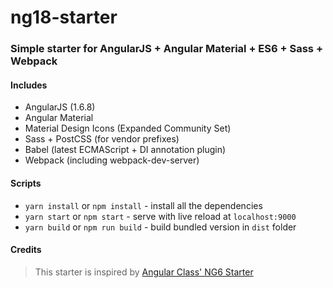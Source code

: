 # ng18-starter
### Simple starter for AngularJS + Angular Material + ES6 + Sass + Webpack

#### Includes
* AngularJS (1.6.8)
* Angular Material
* Material Design Icons (Expanded Community Set)
* Sass + PostCSS (for vendor prefixes)
* Babel (latest ECMAScript + DI annotation plugin)
* Webpack (including webpack-dev-server)

#### Scripts
* `yarn install` or `npm install` - install all the dependencies 
* `yarn start` or `npm start` - serve with live reload at `localhost:9000`
* `yarn build` or `npm run build` - build bundled version in `dist` folder

#### Credits
> This starter is inspired by [Angular Class' NG6 Starter](https://github.com/gdi2290/NG6-starter)
